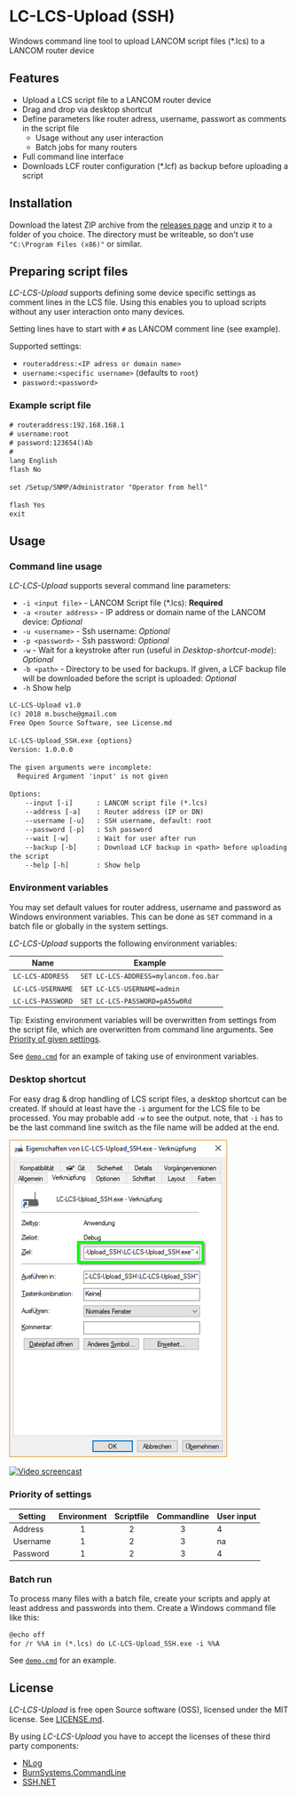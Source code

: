 # LC-LCS-Upload (SSH)
Windows command line tool to upload LANCOM script files (*.lcs) to a LANCOM router device

## Features
- Upload a LCS script file to a LANCOM router device
- Drag and drop via desktop shortcut
- Define parameters like router adress, username, passwort as comments in the script file
    - Usage without any user interaction
    - Batch jobs for many routers
- Full command line interface
- Downloads LCF router configuration (*.lcf) as backup before uploading a script

## Installation

Download the latest ZIP archive from the [releases page](https://github.com/elpatron68/lc-lcs-upload/releases) and unzip it to a folder of you choice. The directory must be writeable, so don't use `"C:\Program Files (x86)"` or similar.

## Preparing script files
*LC-LCS-Upload* supports defining some device specific settings as comment lines in the LCS file. Using this enables you to upload scripts without any user interaction onto many devices.

Setting lines have to start with `#` as LANCOM comment line (see example).

Supported settings:
- `routeraddress:<IP adress or domain name>`
- `username:<specific username>` (defaults to `root`)
- `password:<password>`

### Example script file

```
# routeraddress:192.168.168.1
# username:root
# password:123654()Ab
#
lang English
flash No

set /Setup/SNMP/Administrator "Operator from hell"

flash Yes
exit
```


## Usage

### Command line usage

*LC-LCS-Upload* supports several command line parameters:

- `-i <input file>` - LANCOM Script file (*.lcs): **Required**
- `-a <router address>` - IP address or domain name of the LANCOM device: *Optional*
- `-u <username>` - Ssh username: *Optional*
- `-p <password>` - Ssh password: *Optional*
- `-w` - Wait for a keystroke after run (useful in *Desktop-shortcut-mode*): *Optional*
- `-b <path>` - Directory to be used for backups. If given, a LCF backup file will be downloaded before the script is uploaded: *Optional*
- `-h` Show help

```
LC-LCS-Upload v1.0
(c) 2018 m.busche@gmail.com
Free Open Source Software, see License.md

LC-LCS-Upload_SSH.exe {options}
Version: 1.0.0.0

The given arguments were incomplete:
  Required Argument 'input' is not given

Options:
    --input [-i]      : LANCOM script file (*.lcs)
    --address [-a]    : Router address (IP or DN)
    --username [-u]   : SSH username, default: root
    --password [-p]   : Ssh password
    --wait [-w]       : Wait for user after run
    --backup [-b]     : Download LCF backup in <path> before uploading the script
    --help [-h]       : Show help
```
### Environment variables

You may set default values for router address, username and password as Windows environment variables. This can be done as `SET` command in a batch file or globally in the system settings.

*LC-LCS-Upload* supports the following environment variables:

| Name              | Example                               |
| ----------------- | ------------------------------------- |
| `LC-LCS-ADDRESS`  | `SET LC-LCS-ADDRESS=mylancom.foo.bar` |
| `LC-LCS-USERNAME` | `SET LC-LCS-USERNAME=admin`           |
| `LC-LCS-PASSWORD` | `SET LC-LCS-PASSWORD=pA55w0Rd`        |

Tip: Existing environment variables will be overwritten from settings from the script file, which are overwritten from command line arguments. See [Priority of given settings](README.md#Priority-of-settings).

See [`demo.cmd`](https://github.com/elpatron68/lc-lcs-upload/blob/master/LC-LCS-Upload_SSH/demo.cmd) for an example of taking use of environment variables.


### Desktop shortcut

For easy drag & drop handling of LCS script files, a desktop shortcut can be created. If should at least have the `-i` argument for the LCS file to be processed. You may probable add `-w` to see the output. note, that `-i` has to be the last command line switch as the file name will be added at the end.

![Desktop shortcut](https://github.com/elpatron68/lc-lcs-upload/raw/master/screenshots/LC-LCS-Upload_SSH.exe_shortcut.png "Desktop shortcut settings")


[![Video screencast](https://j.gifs.com/3231Np.gif)](https://www.youtube.com/watch?v=h_yv8S8wOhI)

### Priority of settings

| Setting        | Environment   | Scriptfile  | Commandline | User input  |
| -------------- | :-----------: | :---------: | :---------: | ----------- |
| Address        | 1             | 2           | 3           | 4           |
| Username       | 1             | 2           | 3           | na          |
| Password       | 1             | 2           | 3           | 4           |

### Batch run

To process many files with a batch file, create your scripts and apply at least address and passwords into them. Create a Windows command file like this:

```
@echo off
for /r %%A in (*.lcs) do LC-LCS-Upload_SSH.exe -i %%A
```

See [`demo.cmd`](https://github.com/elpatron68/lc-lcs-upload/blob/master/LC-LCS-Upload_SSH/demo.cmd) for an example.

## License

*LC-LCS-Upload* is free open Source software (OSS), licensed under the MIT license. See [LICENSE.md](https://github.com/elpatron68/lc-lcs-upload/raw/master/LICENSE.md).

By using *LC-LCS-Upload* you have to accept the licenses of these third party components:

- [NLog](https://raw.githubusercontent.com/NLog/NLog/master/LICENSE.txt)
- [BurnSystems.CommandLine](https://opensource.org/licenses/MIT)
- [SSH.NET](https://github.com/sshnet/SSH.NET/blob/master/LICENSE)
